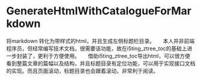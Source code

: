 # GenerateHtmlWithCatalogueForMarkdown
将markdown 转化为带样式的html，并且生成左侧标题栏目录。
&emsp;
本人并非前端程序员，但经常编写技术文档，很需要该功能，故在i5ting_ztree_toc的基础上进一步封装了，更利于方便使用。
&emsp;
借助i5ting_ztree_toc导出html，可以很方便看到整篇文章的篇幅以及结构，并且标题目录有定位功能，可以用于实现接口文档的实现。而且页面滚动，标题目录也会跟着滚动，非常利于阅读。
